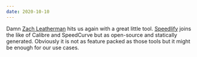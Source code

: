 ```yaml
---
date: 2020-10-10
---
```


Damn [Zach Leatherman](https://www.zachleat.com) hits us again with a great little tool.
[Speedlify](https://www.speedlify.dev/) joins the like of Calibre and SpeedCurve but as open-source and statically generated. Obviously it is not as feature packed as those tools but it might be enough for our use cases.
